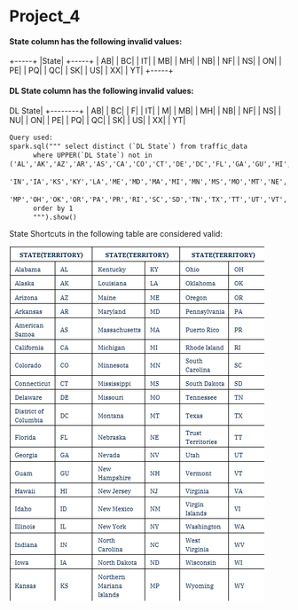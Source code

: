 # Project_4

 #### State column has the following invalid values:
 +-----+
|State|
+-----+
|   AB|
|   BC|
|   IT|
|   MB|
|   MH|
|   NB|
|   NF|
|   NS|
|   ON|
|   PE|
|   PQ|
|   QC|
|   SK|
|   US|
|   XX|
|   YT|
+-----+

#### DL State column has the following invalid values:
DL State|
+--------+
|      AB|
|      BC|
|       F|
|      IT|
|       M|
|      MB|
|      MH|
|      NB|
|      NF|
|      NS|
|      NU|
|      ON|
|      PE|
|      PQ|
|      QC|
|      SK|
|      US|
|      XX|
|      YT|

    Query used:
    spark.sql(""" select distinct (`DL State`) from traffic_data
          where UPPER(`DL State`) not in ('AL','AK','AZ','AR','AS','CA','CO','CT','DE','DC','FL','GA','GU','HI','ID','IL',
          'IN','IA','KS','KY','LA','ME','MD','MA','MI','MN','MS','MO','MT','NE','NV','NH','NJ','NM','NY','NC','ND',
          'MP','OH','OK','OR','PA','PR','RI','SC','SD','TN','TX','TT','UT','VT','VA','VI','WA','WV','WI','WY')
          order by 1  
          """).show()


State Shortcuts in the following table are considered valid:

![Alt text](image.png)
